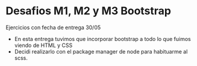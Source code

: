 # Desafios M1, M2 y M3 Bootstrap
Ejercicios con fecha de entrega 30/05

- En esta entrega tuvimos que incorporar bootstrap a todo lo que fuimos viendo de HTML y CSS
- Decidi realizarlo con el package manager de node para habituarme al scss.